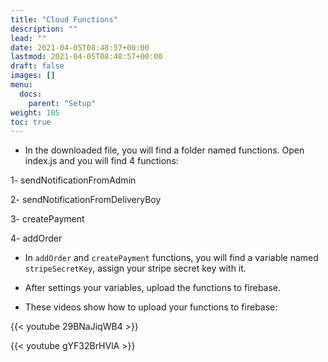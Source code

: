 ```yaml
---
title: "Cloud Functions"
description: ""
lead: ""
date: 2021-04-05T08:48:57+00:00
lastmod: 2021-04-05T08:48:57+00:00
draft: false
images: []
menu:
  docs:
    parent: "Setup"
weight: 105
toc: true
---
```



- In the downloaded file, you will find a folder named functions. Open index.js and you will find 4 functions:

1- sendNotificationFromAdmin

2- sendNotificationFromDeliveryBoy

3- createPayment

4- addOrder

- In `addOrder` and `createPayment` functions, you will find a variable named `stripeSecretKey`, assign your stripe secret key with it.

- After settings your variables, upload the functions to firebase.
- These videos show how to upload your functions to firebase:

{{< youtube 29BNaJiqWB4 >}}

{{< youtube gYF32BrHVlA >}}
